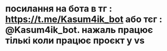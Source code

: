 # посилання на бота в тг : https://t.me/Kasum4ik_bot або тєг : @Kasum4ik_bot. нажаль працює тількі коли працює проєкт у vs
